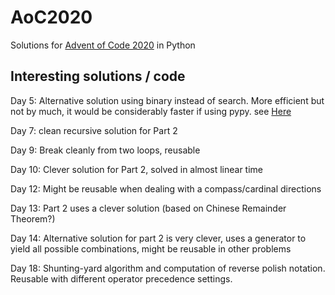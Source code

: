 # AoC2020
Solutions for [Advent of Code 2020](https://adventofcode.com/2020) in Python

## Interesting solutions / code
Day 5: Alternative solution using binary instead of search. More efficient but not by much, it would be considerably faster if using pypy. see [Here](https://stackoverflow.com/questions/65159016/aoc-day-5-decoding-the-string-using-binary-search-is-as-fast-as-binary-convers/65165456#65165456)

Day 7: clean recursive solution for Part 2

Day 9: Break cleanly from two loops, reusable

Day 10: Clever solution for Part 2, solved in almost linear time

Day 12: Might be reusable when dealing with a compass/cardinal directions

Day 13: Part 2 uses a clever solution (based on Chinese Remainder Theorem?)

Day 14: Alternative solution for part 2 is very clever, uses a generator to yield all possible combinations, might be reusable in other problems

Day 18: Shunting-yard algorithm and computation of reverse polish notation. Reusable with different operator precedence settings.

